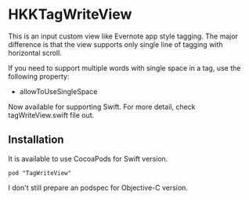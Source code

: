 HKKTagWriteView
===============

This is an input custom view like Evernote app style tagging.
The major difference is that the view supports only single line of tagging with horizontal scroll.


If you need to support multiple words with single space in a tag, use the following property:

 - allowToUseSingleSpace


Now available for supporting Swift. For more detail, check tagWriteView.swift file out.


Installation
------------
It is available to use CocoaPods for Swift version.
```
pod "TagWriteView"
```

I don't still prepare an podspec for Objective-C version. 
